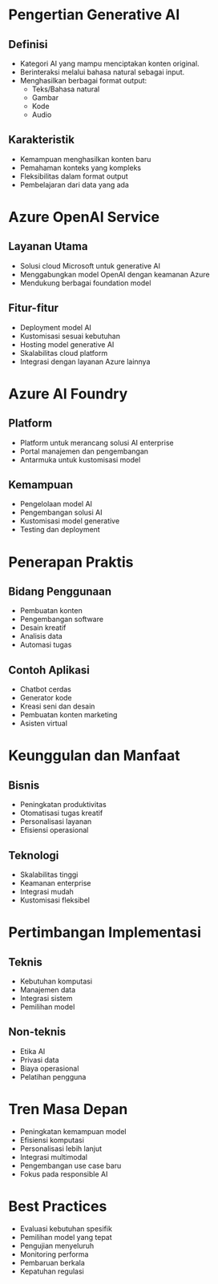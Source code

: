 # Pengertian Generative AI

## Definisi
- Kategori AI yang mampu menciptakan konten original.
- Berinteraksi melalui bahasa natural sebagai input.
- Menghasilkan berbagai format output:
    - Teks/Bahasa natural
    - Gambar
    - Kode
    - Audio

## Karakteristik
- Kemampuan menghasilkan konten baru
- Pemahaman konteks yang kompleks
- Fleksibilitas dalam format output
- Pembelajaran dari data yang ada

# Azure OpenAI Service

## Layanan Utama
- Solusi cloud Microsoft untuk generative AI
- Menggabungkan model OpenAI dengan keamanan Azure
- Mendukung berbagai foundation model

## Fitur-fitur
- Deployment model AI
- Kustomisasi sesuai kebutuhan
- Hosting model generative AI
- Skalabilitas cloud platform
- Integrasi dengan layanan Azure lainnya

# Azure AI Foundry

## Platform
- Platform untuk merancang solusi AI enterprise
- Portal manajemen dan pengembangan
- Antarmuka untuk kustomisasi model

## Kemampuan
- Pengelolaan model AI
- Pengembangan solusi AI
- Kustomisasi model generative
- Testing dan deployment

# Penerapan Praktis

## Bidang Penggunaan
- Pembuatan konten
- Pengembangan software
- Desain kreatif
- Analisis data
- Automasi tugas

## Contoh Aplikasi
- Chatbot cerdas
- Generator kode
- Kreasi seni dan desain
- Pembuatan konten marketing
- Asisten virtual

# Keunggulan dan Manfaat

## Bisnis
- Peningkatan produktivitas
- Otomatisasi tugas kreatif
- Personalisasi layanan
- Efisiensi operasional

## Teknologi
- Skalabilitas tinggi
- Keamanan enterprise
- Integrasi mudah
- Kustomisasi fleksibel

# Pertimbangan Implementasi

## Teknis
- Kebutuhan komputasi
- Manajemen data
- Integrasi sistem
- Pemilihan model

## Non-teknis
- Etika AI
- Privasi data
- Biaya operasional
- Pelatihan pengguna

# Tren Masa Depan
- Peningkatan kemampuan model
- Efisiensi komputasi
- Personalisasi lebih lanjut
- Integrasi multimodal
- Pengembangan use case baru
- Fokus pada responsible AI

# Best Practices
- Evaluasi kebutuhan spesifik
- Pemilihan model yang tepat
- Pengujian menyeluruh
- Monitoring performa
- Pembaruan berkala
- Kepatuhan regulasi